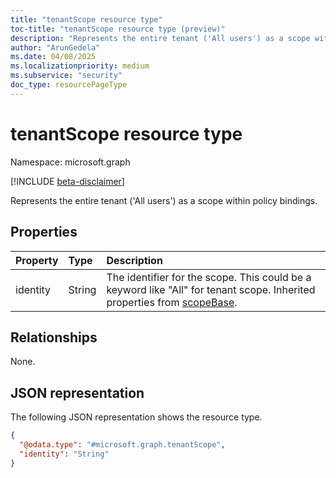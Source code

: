 ```yaml
---
title: "tenantScope resource type"
toc-title: "tenantScope resource type (preview)"
description: "Represents the entire tenant ('All users') as a scope within policy bindings."
author: "ArunGedela"
ms.date: 04/08/2025
ms.localizationpriority: medium
ms.subservice: "security"
doc_type: resourcePageType
---
```


# tenantScope resource type

Namespace: microsoft.graph

[!INCLUDE [beta-disclaimer](../../includes/beta-disclaimer.md)]

Represents the entire tenant ('All users') as a scope within policy bindings.

## Properties

| Property | Type   | Description                                                                                        |
| :------- | :----- | :------------------------------------------------------------------------------------------------- |
| identity | String | The identifier for the scope. This could be a keyword like "All" for tenant scope. Inherited properties from [scopeBase](../resources/scopebase.md).|

## Relationships

None.

## JSON representation

The following JSON representation shows the resource type.
<!-- {
  "blockType": "resource",
  "@odata.type": "microsoft.graph.tenantScope",
  "baseType": "microsoft.graph.scopeBase",
  "openType": false
}-->
``` json
{
  "@odata.type": "#microsoft.graph.tenantScope",
  "identity": "String"
}
```